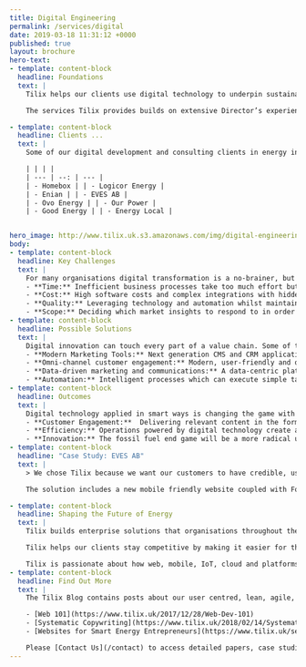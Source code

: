 ```yaml
---
title: Digital Engineering
permalink: /services/digital
date: 2019-03-18 11:31:12 +0000
published: true
layout: brochure
hero-text:
- template: content-block
  headline: Foundations
  text: |
    Tilix helps our clients use digital technology to underpin sustainable competitive advantage in the brave new world of smart energy.

    The services Tilix provides builds on extensive Director’s experience in architecting solutions for Royal Mail, RBS, VW, Man City FC, West Indies Cricket, the R&A etc.

- template: content-block
  headline: Clients ...
  text: |
    Some of our digital development and consulting clients in energy include:

    | | | |
    | --- | --: | --- |
    | - Homebox | | - Logicor Energy |
    | - Enian | | - EVES AB |
    | - Ovo Energy | | - Our Power |
    | - Good Energy | | - Energy Local |


hero_image: http://www.tilix.uk.s3.amazonaws.com/img/digital-engineering.png
body:
- template: content-block
  headline: Key Challenges
  text: |
    For many organisations digital transformation is a no-brainer, but it can be pretty hard to do. Some of the barriers in the way include:
    - **Time:** Inefficient business processes take too much effort but digital replacements don't appear overnight.
    - **Cost:** High software costs and complex integrations with hidden technical debt.
    - **Quality:** Leveraging technology and automation whilst maintaining the trust and loyalty of all stakeholders including customers, operatives and managers.
    - **Scope:** Deciding which market insights to respond to in order to strengthen customer relationships, reduce costs and increase sales.
- template: content-block
  headline: Possible Solutions
  text: |
    Digital innovation can touch every part of a value chain. Some of the most common themes are:
    - **Modern Marketing Tools:** Next generation CMS and CRM applications enabling a fully digital experience with all relevant management information easily accessible.
    - **Omni-channel customer engagement:** Modern, user-friendly and device independent digital customer interfaces that handle multiple customer touch points.
    - **Data-driven marketing and communications:** A data-centric platform that uses customer insights to target compelling communication and offers.
    - **Automation:** Intelligent processes which can execute simple tasks, route complex work to the right people and provide progress monitoring.
- template: content-block
  headline: Outcomes
  text: |
    Digital technology applied in smart ways is changing the game with new rules and possibilities that were unimaginable a few years ago. The key benefits include:
    - **Customer Engagement:**  Delivering relevant content in the format and on the device desired creates customers who buy more, promote more, and demonstrate more loyalty.
    - **Efficiency:** Operations powered by digital technology create a competitive advantage through superior productivity, quality and agility.
    - **Innovation:** The fossil fuel end game will be a more radical upheaval than we have seen in retail, music, newspapers, and finance. Digital enterprises are in pole position to challenge current business models in the global energy system.
- template: content-block
  headline: "Case Study: EVES AB"
  text: |
    > We chose Tilix because we want our customers to have credible, useful and engaging digital experiences with EVES. Not only will our new business systems showcase our work, it will enable the EVES team to better manage customer relationships and increase marketing ROI.” - **Martin Söderlind, Founder of EVES AB**

    The solution includes a new mobile friendly website coupled with Forestry CMS, Hubspot CRM and MailChimp campaign management. [Read more](https://www.tilix.uk/2018/09/28/evec-chooses-tilix).

- template: content-block
  headline: Shaping the Future of Energy
  text: |
    Tilix builds enterprise solutions that organisations throughout the energy industry use to address challenges and opportunities in customer engagement and running the back office.

    Tilix helps our clients stay competitive by making it easier for them to understand, control and access digital ways of working, communicating and innovating. By doing so, we accelerate the transition into an energy system that is cheap, clean and cheerful.

    Tilix is passionate about how web, mobile, IoT, cloud and platforms can be leveraged to transform customer experiences, back office processes and business models in the energy sector.
- template: content-block
  headline: Find Out More
  text: |
    The Tilix Blog contains posts about our user centred, lean, agile, partnership focussed and open source approach to Digital Engineering. For example:

    - [Web 101](https://www.tilix.uk/2017/12/28/Web-Dev-101)
    - [Systematic Copywriting](https://www.tilix.uk/2018/02/14/Systematic-Copywriting)
    - [Websites for Smart Energy Entrepreneurs](https://www.tilix.uk/services/2018/04/28/new-venture-website-design)

    Please [Contact Us](/contact) to access detailed papers, case studies, reference architectures and examples of a variety of digital engineering artefacts.
---
```

